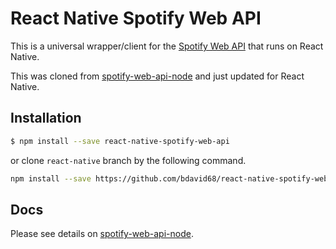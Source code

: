 React Native Spotify Web API
==================

This is a universal wrapper/client for the [Spotify Web API](https://developer.spotify.com/web-api/) that runs on React Native.

This was cloned from [spotify-web-api-node](https://github.com/thelinmichael/spotify-web-api-node) and just updated for React Native.

## Installation

```sh
$ npm install --save react-native-spotify-web-api
```

or clone `react-native` branch by the following command.

```sh
npm install --save https://github.com/bdavid68/react-native-spotify-web-api.git#master
```

## Docs
Please see details on [spotify-web-api-node](https://github.com/thelinmichael/spotify-web-api-node).
